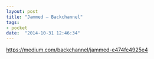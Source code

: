 ```yaml
---
layout: post
title: "Jammed – Backchannel"
tags:
- pocket
date:  "2014-10-31 12:46:34"
---
```


https://medium.com/backchannel/jammed-e474fc4925e4

